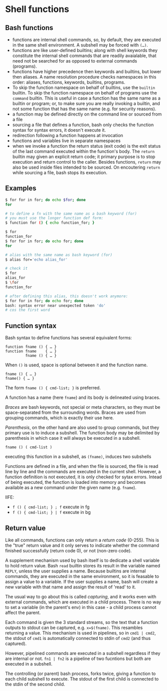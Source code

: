 # Shell functions

## Bash functions

- functions are internal shell commands, so, by default, they are executed in the same shell environment. A subshell may be forced with `(…)`.
- functions are like user-defined builtins; along with shell keywords they constitute the internal shell commands that are readily avaialable, that need not be searched for as opposed to external commands (programs).
- functions have higher precedence then keywords and builtins, but lower then aliases. A name resolution procedure checks namespaces in this order: aliases, functions, keywords, builtins, programs.
- To skip the function namespace on behalf of builtins, use the `builtin` builtin. To skip the function namespace on behalf of programs use the `command` builtin. This is useful in case a function has the same name as a builtin or program; or, to make sure you are really invoking a builtin, and not some function that has the same name (e.g. for security reasons).
- a function may be defined directly on the command line or sourced from a file
- sourcing a file that defines a function, bash only checks the function syntax for syntax errors, it doesn't execute it.
- redirection following a function happens at invocation
- functions and variables live in separate namespaces
- when we invoke a function the return status (exit code) is the exit status of the last command executed within the function's body. The `return` builtin may given an explicit return code; it primary purpose is to stop execution and return control to the caller. Besides functions, `return` may also be used inside files intended to be sourced. On encoutering `return` while sourcing a file, bash stops its execution.







## Examples

```bash
$ for for in for; do echo $for; done
for

# to define a fn with the same name as a bash keyword (for)
# you must use the longer function def form:
$ function for () { echo function_for; }

$ for
function_for
$ for for in for; do echo for; done
for

# alias with the same name as bash keyword (for)
$ alias for='echo alias_for'

# check it
$ for
alias_for
$ \for
function_for

# after defining this alias, this doesn't work anymore:
$ for for in for; do echo for; done
bash: syntax error near unexpected token 'do'
# cos the first word
```


## Function syntax

Bash syntax to define functions has several equivalent forms:

    function fname () { … }
    function fname    { … }
             fname () { … }

When `()` is used, space is optional between it and the function name.

    fname () { … }
    fname() { … }

The form `fname () { cmd-list; }` is preferred. 

A function has a name (here `fname`) and its body is delineated using braces. 

*Braces* are bash keywords, not special or meta characters, so they must be space-separated from the surrounding words. Braces are used from grouping commands, which is exactly their use here.

*Parenthesis*, on the other hand are also used to group commands, but they primary use is to induce a subshell. The function body may be delimited by parenthesis in which case it will always be executed in a subshell.

  `fname () ( cmd-list )`

executing this function in a subshell, as `(fname)`, induces two subshells

Functions are defined in a file, and when the file is sourced, the file is read line by line and the commands are executed in the current shell. However, a function definition is not executed, it is only checked for sytax errors. Intead of being executed, the function is loaded into memory and becomes available as a new command under the given name (e.g. `fname`).

IIFE:
- `f () { cmd-list; } ; f` execute in fg
- `f () { cmd-list; } | f` execute in bg

## Return value

Like all commands, functions can only return a *return code* (0-255). This is the "true" return value and it only serves to indicate whether the command finished successfully (return code 0), or not (non-zero code).

A supplement mechanism used by bash itself is to dedicate a shell variable to hold return value. Bash `read` builtin stores its result in the variable named `REPLY`, unless the user supplies a name. Because builtins are internal commands, they are executed in the same environment, so it is feasable to assign a value to a variable. If the user supplies a name, bash will create a new variable with that name and assign the result of 'read' to it.

The usual way to go about this is called *capturing*, and it works even with external commands, which are executed in a child process. There is no way to set a variable (in the parent's env) in this case - a child process cannot affect the parent.

Each command is given the 3 standard streams, so the text that a function outputs to stdout can be captured, e.g. `x=$(fname)`. This resambles returning a value. This mechanism is used in pipelines, so in `cmd1 | cmd2`, the stdout of `cmd1` is automatically connected to stdin of `cmd2` (and thus captured). 

However, pipelined commands are executed in a subshell regardless if they are internal or not. `fn1 | fn2` is a pipeline of two fucntions but both are executed in a subshell.

The controlling (or parent) bash process, forks twice, giving a function to each child subshell to execute. The stdout of the first child is connected to the stdin of the second child.
